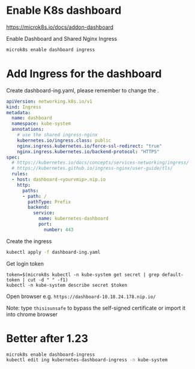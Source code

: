 
# Enable K8s dashboard

https://microk8s.io/docs/addon-dashboard

Enable Dashboard and Shared Nginx Ingress

```bash
microk8s enable dashboard ingress
```

# Add Ingress for the dashboard

Create dashboard-ing.yaml, please remember to change the <yourvmip>.

```yaml
apiVersion: networking.k8s.io/v1
kind: Ingress
metadata:
  name: dashboard
  namespace: kube-system
  annotations:
    # use the shared ingress-nginx
    kubernetes.io/ingress.class: public
    nginx.ingress.kubernetes.io/force-ssl-redirect: "true"
    nginx.ingress.kubernetes.io/backend-protocol: "HTTPS"
spec:
  # https://kubernetes.io/docs/concepts/services-networking/ingress/
  # https://kubernetes.github.io/ingress-nginx/user-guide/tls/
  rules:
  - host: dashboard-<yourvmip>.nip.io
    http:
      paths:
      - path: /
        pathType: Prefix
        backend:
          service:
            name: kubernetes-dashboard
            port:
              number: 443
```

Create the ingress  
```bash
kubectl apply -f dashboard-ing.yaml
```

Get login token  
```  
token=$(microk8s kubectl -n kube-system get secret | grep default-token | cut -d " " -f1)
kubectl -n kube-system describe secret $token
```

Open browser e.g. `https://dashboard-10.18.24.178.nip.io/`

Note: type `thisisunsafe` to bypass the self-signed certificate or import it into chrome browser

# Better after 1.23

```bash
microk8s enable dashboard-ingress 
kubectl edit ing kubernetes-dashboard-ingress -n kube-system
```
